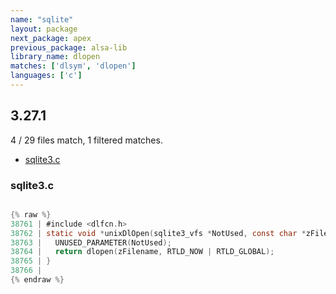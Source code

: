 ```yaml
---
name: "sqlite"
layout: package
next_package: apex
previous_package: alsa-lib
library_name: dlopen
matches: ['dlsym', 'dlopen']
languages: ['c']
---
```

## 3.27.1
4 / 29 files match, 1 filtered matches.

 - [sqlite3.c](#sqlite3c)

### sqlite3.c

```c

{% raw %}
38761 | #include <dlfcn.h>
38762 | static void *unixDlOpen(sqlite3_vfs *NotUsed, const char *zFilename){
38763 |   UNUSED_PARAMETER(NotUsed);
38764 |   return dlopen(zFilename, RTLD_NOW | RTLD_GLOBAL);
38765 | }
38766 | 
{% endraw %}

```